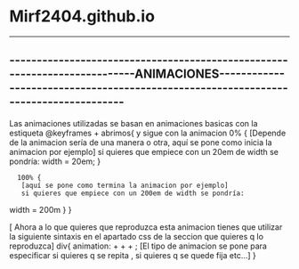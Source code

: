 # Mirf2404.github.io

-------------------------------------------------------------------------------------------------------------------------------------------------------------------------
--------------------------------------------------------------------------ANIMACIONES------------------------------------------------------------------------------------
-------------------------------------------------------------------------------------------------------------------------------------------------------------------------
Las animaciones utilizadas se basan en animaciones basicas con la estiqueta @keyframes + <Nombre de la animacion> abrimos{ y sigue con la animacion
     0% {
        [Depende de la animacion sería de una manera o otra, aquí se pone como inicia la animacion por ejemplo]
       si quieres que empiece con un 20em de width se pondría:
       width = 20em;
      }
      
      100% {
       [aquí se pone como termina la animacion por ejemplo]
       si quieres que empiece con un 200em de width se pondría:
  width = 200m 
      }
    }

[ Ahora a lo que quieres que reproduzca esta animacion tienes que utilizar la siguiente sintaxis en el apartado css de la seccion que quieres q lo reproduzca]
div{
animation: <Nombre de la animacion> + <Tiempo que dura> + <Direccion> + <tipo de animacion>;
[El tipo de animacion se pone para especificar si quieres q se repita , si quieres q se quede fija etc...]
}
